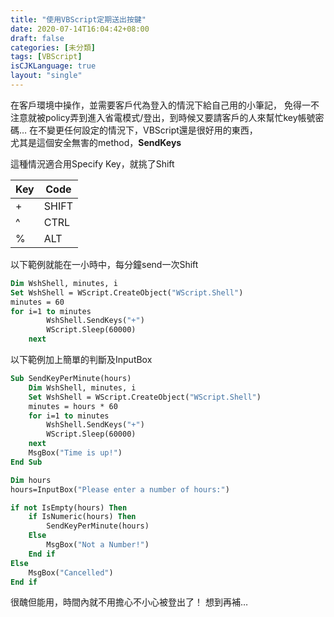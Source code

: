 ```yaml
---
title: "使用VBScript定期送出按鍵"
date: 2020-07-14T16:04:42+08:00
draft: false
categories: [未分類]
tags: [VBScript]
isCJKLanguage: true
layout: "single"
---
```

在客戶環境中操作，並需要客戶代為登入的情況下給自己用的小筆記，
免得一不注意就被policy弄到進入省電模式/登出，到時候又要請客戶的人來幫忙key帳號密碼…
在不變更任何設定的情況下，VBScript還是很好用的東西，  
尤其是這個安全無害的method，**SendKeys**
<!--more-->
這種情況適合用Specify Key，就挑了Shift
  
|Key|Code|
|-|-|
|+|SHIFT|
|^|CTRL|
|%|ALT

以下範例就能在一小時中，每分鐘send一次Shift
```vb
Dim WshShell, minutes, i
Set WshShell = WScript.CreateObject("WScript.Shell")
minutes = 60
for i=1 to minutes
		WshShell.SendKeys("+")
		WScript.Sleep(60000)
	next
```

以下範例加上簡單的判斷及InputBox
```vb
Sub SendKeyPerMinute(hours)
	Dim WshShell, minutes, i
	Set WshShell = WScript.CreateObject("WScript.Shell")
	minutes = hours * 60
	for i=1 to minutes
		WshShell.SendKeys("+")
		WScript.Sleep(60000)
	next
	MsgBox("Time is up!")
End Sub

Dim hours
hours=InputBox("Please enter a number of hours:")

if not IsEmpty(hours) Then
	if IsNumeric(hours) Then
		SendKeyPerMinute(hours)
	Else
		MsgBox("Not a Number!")
	End if
Else
	MsgBox("Cancelled")
End if
```
很醜但能用，時間內就不用擔心不小心被登出了！
想到再補…